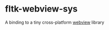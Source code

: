 # fltk-webview-sys
A binding to a tiny cross-platform [webview](https://github.com/webview/webview) library
